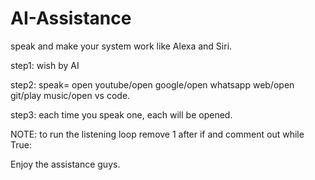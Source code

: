 # AI-Assistance
speak and make your system work like Alexa and Siri.


step1: wish by AI


step2: speak= open youtube/open google/open whatsapp web/open git/play music/open vs code.


step3: each time you speak one, each will be opened.


NOTE: to run the listening loop remove 1 after if and comment out while True:




Enjoy the assistance guys.

